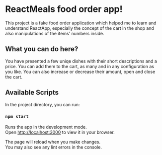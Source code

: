 # ReactMeals food order app!

This project is a fake food order application which helped me to learn and understand ReactApp, especially the concept of the cart in the shop and also manipulations of the items' numbers inside.

## What you can do here?

You have presented a few uniqe dishes with their short descriptions and a price. You can add them to the cart, as many and in any configuration as you like. You can also increase or decrease their amount, open and close the cart. 


## Available Scripts

In the project directory, you can run:

### `npm start`

Runs the app in the development mode.\
Open [http://localhost:3000](http://localhost:3000) to view it in your browser.

The page will reload when you make changes.\
You may also see any lint errors in the console.

